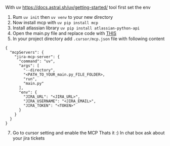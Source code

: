  With uv https://docs.astral.sh/uv/getting-started/ tool first set the env
 1. Rum `uv init` then `uv venv` to your new directory
 3. Now install mcp with `uv pip install mcp`
 4. Install atlassian library `uv pip install atlassian-python-api`
 5. Open the main.py file and replace code with [THIS](/main.py)
 6. In your project directory add `.cursor/mcp.json` file with following content
```
{
  "mcpServers": {
    "jira-mcp-server": {
      "command": "uv",
      "args": [
        "--directory",
        "<PATH_TO_YOUR_main.py_FILE_FOLDER>,
        "run",
        "main.py"
      ],
      "env": {
        "JIRA_URL": "<JIRA_URL>",
        "JIRA_USERNAME": "<JIRA_EMAIL>",
        "JIRA_TOKEN": "<TOKEN>"
      }
    }
  }
}

```
7. Go to cursor setting and enable the MCP
Thats it :) In chat box ask about your jira tickets

